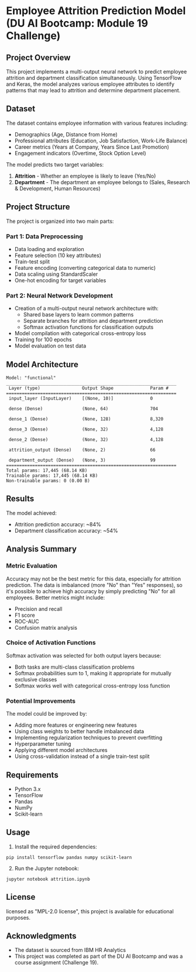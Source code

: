 # Employee Attrition Prediction Model (DU AI Bootcamp: Module 19 Challenge)

## Project Overview
This project implements a multi-output neural network to predict employee attrition and department classification simultaneously. 
Using TensorFlow and Keras, the model analyzes various employee attributes to identify patterns that may lead to attrition and determine department placement.

## Dataset
The dataset contains employee information with various features including:
- Demographics (Age, Distance from Home)
- Professional attributes (Education, Job Satisfaction, Work-Life Balance)
- Career metrics (Years at Company, Years Since Last Promotion)
- Engagement indicators (Overtime, Stock Option Level)

The model predicts two target variables:
1. **Attrition** - Whether an employee is likely to leave (Yes/No)
2. **Department** - The department an employee belongs to (Sales, Research & Development, Human Resources)

## Project Structure
The project is organized into two main parts:

### Part 1: Data Preprocessing
- Data loading and exploration
- Feature selection (10 key attributes)
- Train-test split
- Feature encoding (converting categorical data to numeric)
- Data scaling using StandardScaler
- One-hot encoding for target variables

### Part 2: Neural Network Development
- Creation of a multi-output neural network architecture with:
  - Shared base layers to learn common patterns
  - Separate branches for attrition and department prediction
  - Softmax activation functions for classification outputs
- Model compilation with categorical cross-entropy loss
- Training for 100 epochs
- Model evaluation on test data

## Model Architecture
```
Model: "functional"
_________________________________________________________________
 Layer (type)                Output Shape              Param #   
=================================================================
 input_layer (InputLayer)    [(None, 10)]              0         
                                                                 
 dense (Dense)               (None, 64)                704       
                                                                 
 dense_1 (Dense)             (None, 128)               8,320     
                                                                 
 dense_3 (Dense)             (None, 32)                4,128     
                                                                 
 dense_2 (Dense)             (None, 32)                4,128     
                                                                 
 attrition_output (Dense)    (None, 2)                 66        
                                                                 
 department_output (Dense)   (None, 3)                 99                                                
=================================================================
Total params: 17,445 (68.14 KB)
Trainable params: 17,445 (68.14 KB)
Non-trainable params: 0 (0.00 B)
```

## Results
The model achieved:
- Attrition prediction accuracy: ~84%
- Department classification accuracy: ~54%

## Analysis Summary

### Metric Evaluation
Accuracy may not be the best metric for this data, especially for attrition prediction. The data is imbalanced (more "No" than "Yes" responses), so it's possible to achieve high accuracy by simply predicting "No" for all employees. Better metrics might include:
- Precision and recall
- F1 score
- ROC-AUC
- Confusion matrix analysis

### Choice of Activation Functions
Softmax activation was selected for both output layers because:
- Both tasks are multi-class classification problems
- Softmax probabilities sum to 1, making it appropriate for mutually exclusive classes
- Softmax works well with categorical cross-entropy loss function

### Potential Improvements
The model could be improved by:
- Adding more features or engineering new features
- Using class weights to better handle imbalanced data
- Implementing regularization techniques to prevent overfitting
- Hyperparameter tuning
- Applying different model architectures
- Using cross-validation instead of a single train-test split

## Requirements
- Python 3.x
- TensorFlow
- Pandas
- NumPy
- Scikit-learn

## Usage
1. Install the required dependencies:
```
pip install tensorflow pandas numpy scikit-learn
```

2. Run the Jupyter notebook:
```
jupyter notebook attrition.ipynb
```

## License
licensed as "MPL-2.0 license", this project is available for educational purposes.

## Acknowledgments
- The dataset is sourced from IBM HR Analytics
- This project was completed as part of the DU AI Bootcamp and was a course assignment (Challenge 19).
